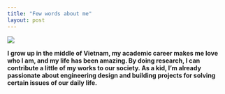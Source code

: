 ```yaml
---
title: "Few words about me"
layout: post
---
```


<!-- 

<img src="https://github.com/Nhiem/tran.github.io/blob/master/_posts/IMG_9343.jpg?raw=true" width=300/> 
--> 

<img src="https://github.com/Nhiem/tran.github.io/blob/master/_posts/culture_day.JPG?raw=true"  />

**I grow up in the middle of Vietnam, my academic career makes me love who I am, and my life has been amazing. By doing research, I can contribute a little of my works to our society. As a kid, I’m already passionate about engineering design and building projects for solving certain issues of our daily life.**

